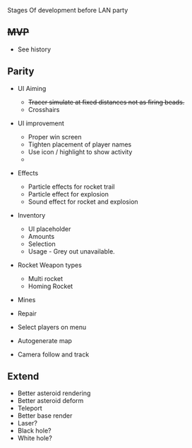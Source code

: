 Stages Of development before LAN party

## ~~MVP~~
+ See history

## Parity
+ UI Aiming
  + ~~Tracer simulate at fixed distances not as firing beads.~~
  + Crosshairs

+ UI improvement
  + Proper win screen
  + Tighten placement of player names
  + Use icon / highlight to show activity
  + 
+ Effects
  + Particle effects for rocket trail
  + Particle effect for explosion
  + Sound effect for rocket and explosion
+ Inventory
  + UI placeholder
  + Amounts 
  + Selection
  + Usage - Grey out unavailable.
+ Rocket Weapon types
  + Multi rocket
  + Homing Rocket
+ Mines
+ Repair
+ Select players on menu
+ Autogenerate map
+ Camera follow and track

## Extend
+ Better asteroid rendering
+ Better asteroid deform
+ Teleport
+ Better base render
+ Laser?
+ Black hole?
+ White hole?
